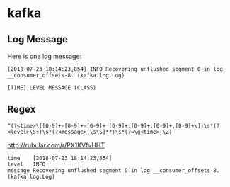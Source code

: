 # kafka

## Log Message

Here is one log message:

```
[2018-07-23 18:14:23,854] INFO Recovering unflushed segment 0 in log __consumer_offsets-8. (kafka.log.Log)
```

```
[TIME] LEVEL MESSAGE (CLASS)
```

## Regex

```
^(?<time>\[[0-9]+-[0-9]+-[0-9]+ [0-9]+:[0-9]+:[0-9]+,[0-9]+\])\s*(?<level>\S+)\s*(?<message>[\s\S]*?)\s*(?=\g<time>|\Z)
```

http://rubular.com/r/PX1KVfvHHT

```
time	[2018-07-23 18:14:23,854]
level	INFO
message	Recovering unflushed segment 0 in log __consumer_offsets-8. (kafka.log.Log)
```
